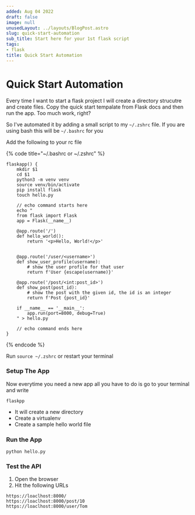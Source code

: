 ```yaml
---
added: Aug 04 2022
draft: false
image: null
unusedLayout: ../layouts/BlogPost.astro
slug: quick-start-automation
sub_title: Start here for your 1st flask script
tags:
- flask
title: Quick Start Automation
---
```


# Quick Start Automation

Every time I want to start a flask project I will create a directory strucutre and create files. Copy the quick start tempalate from Flask docs and then run the app. Too much work, right?

So I've automated it by adding a small script to my `~/.zshrc` file. If you are using bash this will be `~/.bashrc` for you

Add the following to your rc file

{% code title="~/.bashrc or ~/.zshrc" %}
```
flaskapp() {
    mkdir $1
    cd $1  
    python3 -m venv venv
    source venv/bin/activate
    pip install flask
    touch hello.py
    
    // echo command starts here
    echo "
    from flask import Flask
    app = Flask(__name__)
    
    @app.route('/')
    def hello_world():
        return '<p>Hello, World!</p>'
    
    
    @app.route('/user/<username>')
    def show_user_profile(username):
        # show the user profile for that user
        return f'User {escape(username)}'
    
    @app.route('/post/<int:post_id>')
    def show_post(post_id):
        # show the post with the given id, the id is an integer
        return f'Post {post_id}'
    
    if __name__ == '__main__':
    	app.run(port=8000, debug=True)
    " > hello.py
    
    // echo command ends here
}
```
{% endcode %}

Run `source ~/.zshrc` or restart your terminal

### Setup The App

Now everytime you need a new app all you have to do is go to your terminal and write

```
flaskpp
```

* It will create a new directory
* Create a virtualenv
* Create a sample hello world file

### Run the App

`python hello.py`

### Test the API

1. Open the browser
2. Hit the following URLs

```
https://loaclhost:8000/
https://loaclhost:8000/post/10
https://loaclhost:8000/user/Tom
```